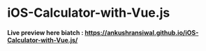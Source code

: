 # iOS-Calculator-with-Vue.js

#### Live preview here biatch : https://ankushransiwal.github.io/iOS-Calculator-with-Vue.js/
